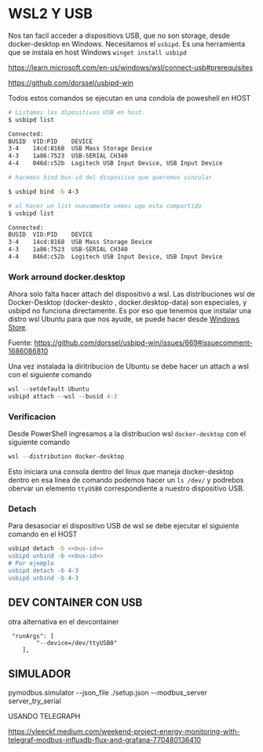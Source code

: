 
# WSL2 Y USB
Nos tan facil acceder a dispositiovs USB, que no son storage,  desde docker-desktop en Windows. Necesitamos el `usbipd`.
Es una herramienta que se instala en host Windows `winget install usbipd`

https://learn.microsoft.com/en-us/windows/wsl/connect-usb#prerequisites

https://github.com/dorssel/usbipd-win


Todos estos comandos se ejecutan en una condola de poweshell en HOST
``` bash
# Listamos los dipositivos USB en host.
$ usbipd list

Connected:
BUSID  VID:PID    DEVICE                                                        STATE
3-4    14cd:8168  USB Mass Storage Device                                       Not shared
4-3    1a86:7523  USB-SERIAL CH340                                              Not shared
4-4    046d:c52b  Logitech USB Input Device, USB Input Device                   Not shared

# hacemos bind bus-id del disposiivo que queremos vincular

$ usbipd bind -b 4-3

# al hacer un list nuevamente vemos uqe esta compartido
$ usbipd list

Connected:
BUSID  VID:PID    DEVICE                                                        STATE
3-4    14cd:8168  USB Mass Storage Device                                       Not shared
4-3    1a86:7523  USB-SERIAL CH340                                              Not shared
4-4    046d:c52b  Logitech USB Input Device, USB Input Device                   Shared
```
### Work arround docker.desktop
Ahora solo falta hacer attach del dispositivo a wsl. Las distribuciones wsl de Docker-Desktop (docker-deskto , docker.desktop-data) son especiales, y usbipd no funciona directamente. Es por eso que tenemos que instalar una distro wsl Ubuntu para que nos ayude, se puede hacer desde [Windows Store](https://apps.microsoft.com/detail/9PDXGNCFSCZV).

Fuente: https://github.com/dorssel/usbipd-win/issues/669#issuecomment-1686086810

Una vez instalada la diritribucion de Ubuntu se debe hacer un attach a wsl  con el siguiente comando

```powershell
wsl --setdefault Ubuntu 
usbipd attach --wsl --busid 4-3
```

### Verificacion
Desde PowerShell ingresamos a la distribucion wsl `docker-desktop` con el siguiente comando


``` powershell
wsl --distribution docker-desktop
```

Esto iniciara una consola dentro del linux que maneja docker-desktop dentro en esa linea de comando podemos hacer un `ls /dev/` y podrebos obervar un elemento `ttyUSB0` correspondiente a nuestro dispositivo USB.


### Detach
Para desasociar el dispositivo USB de wsl se debe ejecutar el siguiente comando en el HOST 

``` bash
usbipd detach -b <<bus-id>>
usbipd unbind -b <<bus-id>>
# Por ejemplo 
usbipd detach -b 4-3
usbipd unbind -b 4-3
```


## DEV CONTAINER CON USB

otra alternativa  en el devcontainer

```
 "runArgs": [
        "--device=/dev/ttyUSB0"
    ],

```

## SIMULADOR
pymodbus.simulator --json_file ./setup.json --modbus_server server_try_serial


USANDO TELEGRAPH

https://vleeckf.medium.com/weekend-project-energy-monitoring-with-telegraf-modbus-influxdb-flux-and-grafana-770480136410
